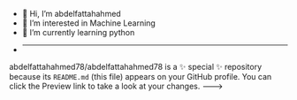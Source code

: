 - 👋 Hi, I’m abdelfattahahmed
- 👀 I’m interested in Machine Learning
- 🌱 I’m currently learning python
- 
  -----------------------------------

abdelfattahahmed78/abdelfattahahmed78 is a ✨ special ✨ repository because its `README.md` (this file) appears on your GitHub profile.
You can click the Preview link to take a look at your changes.
--->
